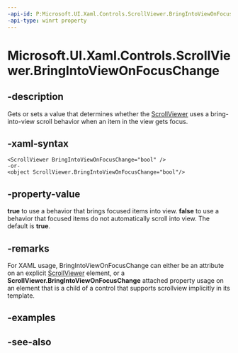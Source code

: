 ```yaml
---
-api-id: P:Microsoft.UI.Xaml.Controls.ScrollViewer.BringIntoViewOnFocusChange
-api-type: winrt property
---
```


<!-- Property syntax
public bool BringIntoViewOnFocusChange { get;  set; }
-->

# Microsoft.UI.Xaml.Controls.ScrollViewer.BringIntoViewOnFocusChange

## -description
Gets or sets a value that determines whether the [ScrollViewer](scrollviewer.md) uses a bring-into-view scroll behavior when an item in the view gets focus.

## -xaml-syntax
```xaml
<ScrollViewer BringIntoViewOnFocusChange="bool" />
-or-
<object ScrollViewer.BringIntoViewOnFocusChange="bool"/>
```


## -property-value
**true** to use a behavior that brings focused items into view. **false** to use a behavior that focused items do not automatically scroll into view. The default is **true**.

## -remarks
For XAML usage, BringIntoViewOnFocusChange can either be an attribute on an explicit [ScrollViewer](scrollviewer.md) element, or a **ScrollViewer.BringIntoViewOnFocusChange** attached property usage on an element that is a child of a control that supports scrollview implicitly in its template.

## -examples

## -see-also
